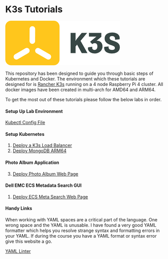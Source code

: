 # K3s Tutorials

<img src="k3s_logo.png" alt="k3s_logo"  />

This repository has been designed to guide you through basic steps of Kubernetes and Docker. The environment which these tutorials are designed for is [Rancher K3s](https://k3s.io/) running on a 4 node Raspberry Pi 4 cluster. All docker images have been created in multi-arch for AMD64 and ARM64.

To get the most out of these tutorials please follow the below labs in order.

#### Setup Up Lab Environment

[Kubectl Config File](https://github.com/chrisjen83/k3s-labs/tree/master/admin-namespace)

#### Setup Kubernetes

1. [Deploy a K3s Load Balancer](https://github.com/chrisjen83/k3s-labs/tree/master/deploy-metallb)
2. [Deploy MongoDB ARM64](https://github.com/chrisjen83/k3s-labs/tree/master/deploy-mongo)

#### Photo Album Application

3. [Deploy Photo Album Web Page](https://github.com/chrisjen83/k3s-labs/tree/master/deploy-photo-album)

#### Dell EMC ECS Metadata Search GUI

1. [Deploy ECS Meta Search Web Page](https://github.com/chrisjen83/k3s-labs/tree/master/ecs_meta_search)

#### Handy Links

When working with YAML spaces are a critical part of the language.  One wrong space and the YAML is unusable.  I have found a very good YAML formatter which helps you resolve strange syntax and formatting errors in your YAML.  If during the course you have a YAML format or syntax error give this website a go.

[YAML Linter](https://jsonformatter.org/yaml-formatter)

